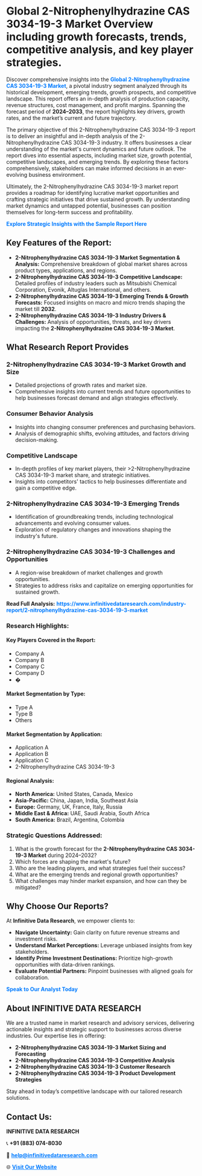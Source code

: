 <h1>Global 2-Nitrophenylhydrazine CAS 3034-19-3 Market Overview including growth forecasts, trends, competitive analysis, and key player strategies.</h1>
<p>
Discover comprehensive insights into the 
<a href="https://www.infinitivedataresearch.com/industry-report/2-nitrophenylhydrazine-cas-3034-19-3-market" rel="dofollow" style="color: #007BFF; text-decoration: none;"><strong>Global 2-Nitrophenylhydrazine CAS 3034-19-3 Market</strong></a>, a pivotal industry segment analyzed through its historical development, emerging trends, growth prospects, and competitive landscape. This report offers an in-depth analysis of production capacity, revenue structures, cost management, and profit margins. Spanning the forecast period of <strong>2024–2033</strong>, the report highlights key drivers, growth rates, and the market’s current and future trajectory.
</p>
<p>
The primary objective of this 2-Nitrophenylhydrazine CAS 3034-19-3 report is to deliver an insightful and in-depth analysis of the 2-Nitrophenylhydrazine CAS 3034-19-3 industry. It offers businesses a clear understanding of the market's current dynamics and future outlook. The report dives into essential aspects, including market size, growth potential, competitive landscapes, and emerging trends. By exploring these factors comprehensively, stakeholders can make informed decisions in an ever-evolving business environment.
</p>
<p>
Ultimately, the 2-Nitrophenylhydrazine CAS 3034-19-3 market report provides a roadmap for identifying lucrative market opportunities and crafting strategic initiatives that drive sustained growth. By understanding market dynamics and untapped potential, businesses can position themselves for long-term success and profitability.
</p>
<p>
<a href="https://www.infinitivedataresearch.com/request-sample/reportId=112487" style="color: #007BFF; text-decoration: none;"><strong>Explore Strategic Insights with the Sample Report Here</strong></a>
</p>

<h2>Key Features of the Report:</h2>
<ul>
<li><strong>2-Nitrophenylhydrazine CAS 3034-19-3 Market Segmentation & Analysis:</strong> Comprehensive breakdown of global market shares across product types, applications, and regions.</li>
<li><strong>2-Nitrophenylhydrazine CAS 3034-19-3 Competitive Landscape:</strong> Detailed profiles of industry leaders such as Mitsubishi Chemical Corporation, Evonik, Altuglas International, and others.</li>
<li><strong>2-Nitrophenylhydrazine CAS 3034-19-3 Emerging Trends & Growth Forecasts:</strong> Focused insights on macro and micro trends shaping the market till <strong>2032</strong>.</li>
<li><strong>2-Nitrophenylhydrazine CAS 3034-19-3 Industry Drivers & Challenges:</strong> Analysis of opportunities, threats, and key drivers impacting the <strong>2-Nitrophenylhydrazine CAS 3034-19-3 Market</strong>.</li>
</ul>

<h2>What Research Report Provides</h2>
<h3>2-Nitrophenylhydrazine CAS 3034-19-3 Market Growth and Size</h3>
<ul>
<li>Detailed projections of growth rates and market size.</li>
<li>Comprehensive insights into current trends and future opportunities to help businesses forecast demand and align strategies effectively.</li>
</ul>

<h3>Consumer Behavior Analysis</h3>
<ul>
<li>Insights into changing consumer preferences and purchasing behaviors.</li>
<li>Analysis of demographic shifts, evolving attitudes, and factors driving decision-making.</li>
</ul>

<h3>Competitive Landscape</h3>
<ul>
<li>In-depth profiles of key market players, their >2-Nitrophenylhydrazine CAS 3034-19-3 market share, and strategic initiatives.</li>
<li>Insights into competitors' tactics to help businesses differentiate and gain a competitive edge.</li>
</ul>

<h3>2-Nitrophenylhydrazine CAS 3034-19-3 Emerging Trends</h3>
<ul>
<li>Identification of groundbreaking trends, including technological advancements and evolving consumer values.</li>
<li>Exploration of regulatory changes and innovations shaping the industry's future.</li>
</ul>

<h3>2-Nitrophenylhydrazine CAS 3034-19-3 Challenges and Opportunities</h3>
<ul>
<li>A region-wise breakdown of market challenges and growth opportunities.</li>
<li>Strategies to address risks and capitalize on emerging opportunities for sustained growth.</li>
</ul>
<p><strong>Read Full Analysis:</strong> <a href="https://www.infinitivedataresearch.com/industry-report/2-nitrophenylhydrazine-cas-3034-19-3-market" rel="dofollow" style="color: #007BFF; text-decoration: none;"><strong>https://www.infinitivedataresearch.com/industry-report/2-nitrophenylhydrazine-cas-3034-19-3-market</strong></a></p>
<h3>Research Highlights:</h3>
<h4>Key Players Covered in the Report:</h4>
<ul><li>Company A</li><li>Company B</li><li>Company C</li><li>Company D</li><li>�</li></ul>
<h4>Market Segmentation by Type:</h4>
<ul><li>Type A</li><li>Type B</li><li>Others</li></ul>
<h4>Market Segmentation by Application:</h4>
<ul><li>Application A</li><li>Application B</li><li>Application C</li><li>2-Nitrophenylhydrazine CAS 3034-19-3</li></ul>

<h4>Regional Analysis:</h4>
<ul>
<li><strong>North America:</strong> United States, Canada, Mexico</li>
<li><strong>Asia-Pacific:</strong> China, Japan, India, Southeast Asia</li>
<li><strong>Europe:</strong> Germany, UK, France, Italy, Russia</li>
<li><strong>Middle East & Africa:</strong> UAE, Saudi Arabia, South Africa</li>
<li><strong>South America:</strong> Brazil, Argentina, Colombia</li>
</ul>

<h3>Strategic Questions Addressed:</h3>
<ol>
<li>What is the growth forecast for the <strong>2-Nitrophenylhydrazine CAS 3034-19-3 Market</strong> during 2024–2032?</li>
<li>Which forces are shaping the market's future?</li>
<li>Who are the leading players, and what strategies fuel their success?</li>
<li>What are the emerging trends and regional growth opportunities?</li>
<li>What challenges may hinder market expansion, and how can they be mitigated?</li>
</ol>

<h2>Why Choose Our Reports?</h2>
<p>At <strong>Infinitive Data Research</strong>, we empower clients to:</p>
<ul>
<li><strong>Navigate Uncertainty:</strong> Gain clarity on future revenue streams and investment risks.</li>
<li><strong>Understand Market Perceptions:</strong> Leverage unbiased insights from key stakeholders.</li>
<li><strong>Identify Prime Investment Destinations:</strong> Prioritize high-growth opportunities with data-driven rankings.</li>
<li><strong>Evaluate Potential Partners:</strong> Pinpoint businesses with aligned goals for collaboration.</li>
</ul>
<p><a href="https://www.infinitivedataresearch.com/industry-report/2-nitrophenylhydrazine-cas-3034-19-3-market" rel="dofollow" style="color: #007BFF; text-decoration: none;"><strong>Speak to Our Analyst Today</strong></a></p>

<h2>About INFINITIVE DATA RESEARCH</h2>
<p>We are a trusted name in market research and advisory services, delivering actionable insights and strategic support to businesses across diverse industries. Our expertise lies in offering:</p>
<ul>
<li><strong>2-Nitrophenylhydrazine CAS 3034-19-3 Market Sizing and Forecasting</strong></li>
<li><strong>2-Nitrophenylhydrazine CAS 3034-19-3 Competitive Analysis</strong></li>
<li><strong>2-Nitrophenylhydrazine CAS 3034-19-3 Customer Research</strong></li>
<li><strong>2-Nitrophenylhydrazine CAS 3034-19-3 Product Development Strategies</strong></li>
</ul>
<p>Stay ahead in today’s competitive landscape with our tailored research solutions.</p>

<h2>Contact Us:</h2>
<p><strong>INFINITIVE DATA RESEARCH</strong></p>
<p>📞 <strong>+91 (883) 074-8030</strong></p>
<p>📧 <strong><a href="mailto:help@infinitivedataresearch.com" style="color: #007BFF;">help@infinitivedataresearch.com</a></strong></p>
<p>🌐 <strong><a href="https://www.infinitivedataresearch.com" rel="dofollow" style="color: #007BFF;">Visit Our Website</a></strong></p>